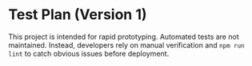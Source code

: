 # Test Plan (Version 1)

This project is intended for rapid prototyping. Automated tests are not maintained.
Instead, developers rely on manual verification and `npm run lint` to catch obvious issues before deployment.
